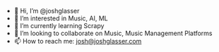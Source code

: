 - 👋 Hi, I’m @joshglasser
- 👀 I’m interested in Music, AI, ML
- 🌱 I’m currently learning Scrapy
- 💞️ I’m looking to collaborate on Music, Music Management Platforms
- 📫 How to reach me: josh@joshglasser.com

<!---
joshglasser/joshglasser is a ✨ special ✨ repository because its `README.md` (this file) appears on your GitHub profile.
You can click the Preview link to take a look at your changes.
--->
